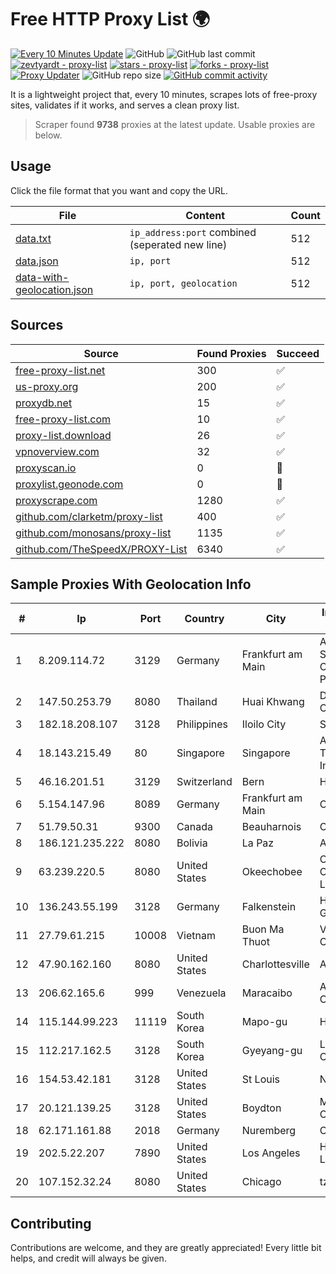 
# Free HTTP Proxy List 🌍

[![Every 10 Minutes Update](https://github.com/mertguvencli/http-proxy-list/actions/workflows/main.yml/badge.svg?branch=main)](https://github.com/mertguvencli/http-proxy-list/actions/workflows/main.yml)
![GitHub](https://img.shields.io/github/license/mertguvencli/http-proxy-list)
![GitHub last commit](https://img.shields.io/github/last-commit/mertguvencli/http-proxy-list)
[![zevtyardt - proxy-list](https://img.shields.io/static/v1?label=zevtyardt&message=proxy-list&color=blue&logo=github)](https://github.com/zevtyardt/proxy-list "Go to GitHub repo")
[![stars - proxy-list](https://img.shields.io/github/stars/zevtyardt/proxy-list?style=social)](https://github.com/zevtyardt/proxy-list)
[![forks - proxy-list](https://img.shields.io/github/forks/zevtyardt/proxy-list?style=social)](https://github.com/zevtyardt/proxy-list)
[![Proxy Updater](https://github.com/zevtyardt/proxy-list/workflows/Proxy%20Updater/badge.svg)](https://github.com/zevtyardt/proxy-list/actions?query=workflow:"Proxy+Updater")
![GitHub repo size](https://img.shields.io/github/repo-size/zevtyardt/proxy-list)
[![GitHub commit activity](https://img.shields.io/github/commit-activity/m/zevtyardt/proxy-list?logo=commits)](https://github.com/zevtyardt/proxy-list/commits/main)

It is a lightweight project that, every 10 minutes, scrapes lots of free-proxy sites, validates if it works, and serves a clean proxy list.

> Scraper found **9738** proxies at the latest update. Usable proxies are below.

## Usage

Click the file format that you want and copy the URL.

|File|Content|Count|
|----|-------|-----|
|[data.txt](https://raw.githubusercontent.com/mertguvencli/http-proxy-list/main/proxy-list/data.txt)|`ip_address:port` combined (seperated new line)|512|
|[data.json](https://raw.githubusercontent.com/mertguvencli/http-proxy-list/main/proxy-list/data.json)|`ip, port`|512|
|[data-with-geolocation.json](https://raw.githubusercontent.com/mertguvencli/http-proxy-list/main/proxy-list/data-with-geolocation.json)|`ip, port, geolocation`|512|

## Sources

|Source|Found Proxies|Succeed|
|------|-------------|-------|
|[free-proxy-list.net](https://free-proxy-list.net)|300|✅|
|[us-proxy.org](https://www.us-proxy.org)|200|✅|
|[proxydb.net](http://proxydb.net)|15|✅|
|[free-proxy-list.com](https://free-proxy-list.com/?page=&port=&type%5B%5D=http&type%5B%5D=https&up_time=0&search=Search)|10|✅|
|[proxy-list.download](https://www.proxy-list.download/HTTP)|26|✅|
|[vpnoverview.com](https://vpnoverview.com/privacy/anonymous-browsing/free-proxy-servers)|32|✅|
|[proxyscan.io](https://www.proxyscan.io)|0|🚫|
|[proxylist.geonode.com](https://proxylist.geonode.com/api/proxy-list?limit=300&page=1&sort_by=lastChecked&sort_type=desc&protocols=http,https)|0|🚫|
|[proxyscrape.com](https://api.proxyscrape.com/v2/?request=displayproxies&protocol=http&timeout=10000&country=all&ssl=all&anonymity=all)|1280|✅|
|[github.com/clarketm/proxy-list](https://raw.githubusercontent.com/clarketm/proxy-list/master/proxy-list-raw.txt)|400|✅|
|[github.com/monosans/proxy-list](https://raw.githubusercontent.com/monosans/proxy-list/main/proxies/http.txt)|1135|✅|
|[github.com/TheSpeedX/PROXY-List](https://raw.githubusercontent.com/TheSpeedX/PROXY-List/master/http.txt)|6340|✅|


## Sample Proxies With Geolocation Info

|#|Ip|Port|Country|City|Internet Service Provider|
|-|--|----|-------|----|-------------------------|
|1|8.209.114.72|3129|Germany|Frankfurt am Main|Alibaba.com Singapore E-Commerce Private Limited|
|2|147.50.253.79|8080|Thailand|Huai Khwang|DC-CLOUDFOREST3|
|3|182.18.208.107|3128|Philippines|Iloilo City|SKYBROADBAND|
|4|18.143.215.49|80|Singapore|Singapore|Amazon Technologies Inc.|
|5|46.16.201.51|3129|Switzerland|Bern|Hosteur SA|
|6|5.154.147.96|8089|Germany|Frankfurt am Main|CTE|
|7|51.79.50.31|9300|Canada|Beauharnois|OVH SAS|
|8|186.121.235.222|8080|Bolivia|La Paz|AXS Bolivia S. A.|
|9|63.239.220.5|8080|United States|Okeechobee|CenturyLink Communications, LLC|
|10|136.243.55.199|3128|Germany|Falkenstein|Hetzner Online GmbH|
|11|27.79.61.215|10008|Vietnam|Buon Ma Thuot|Viettel Corporation|
|12|47.90.162.160|8080|United States|Charlottesville|Alibaba.com LLC|
|13|206.62.165.6|999|Venezuela|Maracaibo|Airtek Solutions C.A.|
|14|115.144.99.223|11119|South Korea|Mapo-gu|HAIonNet|
|15|112.217.162.5|3128|South Korea|Gyeyang-gu|LG DACOM Corporation|
|16|154.53.42.181|3128|United States|St Louis|Nubes, LLC|
|17|20.121.139.25|3128|United States|Boydton|Microsoft Corporation|
|18|62.171.161.88|2018|Germany|Nuremberg|Contabo GmbH|
|19|202.5.22.207|7890|United States|Los Angeles|HostUS Solutions LLC|
|20|107.152.32.24|8080|United States|Chicago|tzulo, inc.|



## Contributing

Contributions are welcome, and they are greatly appreciated! Every
little bit helps, and credit will always be given.

